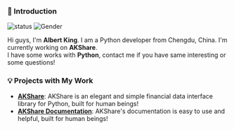 ### 👋 Introduction

![status](https://img.shields.io/badge/status-up-brightgreen) ![Gender](https://img.shields.io/badge/gender-%F0%9F%A4%B5-lightgrey)

Hi guys, I'm **Albert King**. I am a Python developer from Chengdu, China. I'm currently working on **AKShare**.  
I have some works with **Python**, contact me if you have same interesting or some questions!

### 💡 Projects with My Work

- [**AKShare**](https://github.com/jindaxiang/akshare): AKShare is an elegant and simple financial data interface library for Python, built for human beings!
- [**AKShare Documentation**](https://www.akshare.xyz/): AKShare's documentation is easy to use and helpful, built for human beings!
